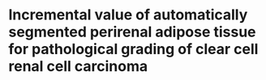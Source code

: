 # Incremental value of automatically segmented perirenal adipose tissue for pathological grading of clear cell renal cell carcinoma

